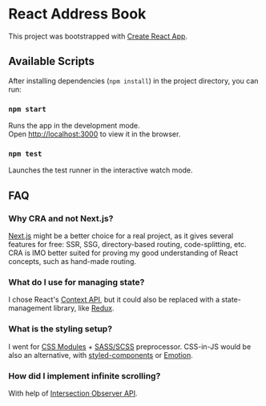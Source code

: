 # React Address Book

This project was bootstrapped with [Create React App](https://github.com/facebook/create-react-app).

## Available Scripts

After installing dependencies (`npm install`) in the project directory, you can run:

### `npm start`

Runs the app in the development mode.\
Open [http://localhost:3000](http://localhost:3000) to view it in the browser.

### `npm test`

Launches the test runner in the interactive watch mode.

## FAQ

### Why CRA and not Next.js?

[Next.js](https://nextjs.org/) might be a better choice for a real project, as it gives several features for free: SSR, SSG, directory-based routing, code-splitting, etc. CRA is IMO better suited for proving my good understanding of React concepts, such as hand-made routing.

### What do I use for managing state?

I chose React's [Context API](https://reactjs.org/docs/context.html), but it could also be replaced with a state-management library, like [Redux](https://redux.js.org/).

### What is the styling setup?

I went for [CSS Modules](https://github.com/css-modules/css-modules) + [SASS/SCSS](https://sass-lang.com/documentation/syntax#scss) preprocessor. CSS-in-JS would be also an alternative, with [styled-components](https://styled-components.com/) or [Emotion](https://emotion.sh/).

### How did I implement infinite scrolling?

With help of [Intersection Observer API](https://developer.mozilla.org/en-US/docs/Web/API/Intersection_Observer_API).
